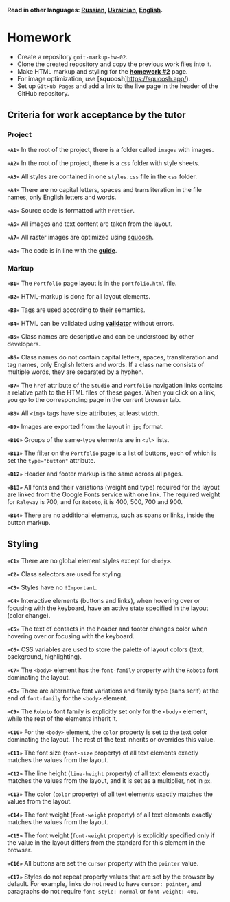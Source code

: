 **Read in other languages: [Russian](README.md), [Ukrainian](README.ua.md),
[English](README.en.md).**

# Homework

- Create a repository `goit-markup-hw-02`.
- Clone the created repository and copy the previous work files into it.
- Make HTML markup and styling for the
  [**homework #2**](<https://www.figma.com/file/oTYBECAN79dXy19hzWObO4/Web-Studio-(Version-2.1)?node-id=1%3A94>)
  page.
- For image optimization, use [**squoosh**]https://squoosh.app/).
- Set up `GitHub Pages` and add a link to the live page in the header of the
  GitHub repository.

## Criteria for work acceptance by the tutor

### Project

**`«A1»`** In the root of the project, there is a folder called `images` with
images.

**`«A2»`** In the root of the project, there is a `css` folder with style
sheets.

**`«A3»`** All styles are contained in one `styles.css` file in the `css`
folder.

**`«A4»`** There are no capital letters, spaces and transliteration in the file
names, only English letters and words.

**`«A5»`** Source code is formatted with `Prettier`.

**`«A6»`** All images and text content are taken from the layout.

**`«A7»`** All raster images are optimized using
[squoosh](https://squoosh.app/).

**`«A8»`** The code is in line with the [**guide**](https://codeguide.co/).

### Markup

**`«B1»`** The `Portfolio` page layout is in the `portfolio.html` file.

**`«B2»`** HTML-markup is done for all layout elements.

**`«B3»`** Tags are used according to their semantics.

**`«B4»`** HTML can be validated using
[**validator**](http://validator.w3.org/nu/) without errors.

**`«B5»`** Class names are descriptive and can be understood by other
developers.

**`«B6»`** Class names do not contain capital letters, spaces, transliteration
and tag names, only English letters and words. If a class name consists of
multiple words, they are separated by a hyphen.

**`«B7»`** The `href` attribute of the `Studio` and `Portfolio` navigation links
contains a relative path to the HTML files of these pages. When you click on a
link, you go to the corresponding page in the current browser tab.

**`«B8»`** All `<img>` tags have size attributes, at least `width`.

**`«B9»`** Images are exported from the layout in `jpg` format.

**`«B10»`** Groups of the same-type elements are in `<ul>` lists.

**`«B11»`** The filter on the `Portfolio` page is a list of buttons, each of
which is set the `type="button"` attribute.

**`«B12»`** Header and footer markup is the same across all pages.

**`«B13»`** All fonts and their variations (weight and type) required for the
layout are linked from the Google Fonts service with one link. The required
weight for `Raleway` is 700, and for `Roboto`, it is 400, 500, 700 and 900.

**`«B14»`** There are no additional elements, such as spans or links, inside the
button markup.

## Styling

**`«C1»`** There are no global element styles except for `<body>`.

**`«C2»`** Class selectors are used for styling.

**`«C3»`** Styles have no `!Important`.

**`«C4»`** Interactive elements (buttons and links), when hovering over or
focusing with the keyboard, have an active state specified in the layout (color
change).

**`«С5»`** The text of contacts in the header and footer changes color when
hovering over or focusing with the keyboard.

**`«C6»`** CSS variables are used to store the palette of layout colors (text,
background, highlighting).

**`«С7»`** The `<body>` element has the `font-family` property with the `Roboto`
font dominating the layout.

**`«C8»`** There are alternative font variations and family type (sans serif) at
the end of `font-family` for the `<body>` element.

**`«C9»`** The `Roboto` font family is explicitly set only for the `<body>`
element, while the rest of the elements inherit it.

**`«С10»`** For the `<body>` element, the `color` property is set to the text
color dominating the layout. The rest of the text inherits or overrides this
value.

**`«С11»`** The font size (`font-size` property) of all text elements exactly
matches the values from the layout.

**`«C12»`** The line height (`line-height` property) of all text elements
exactly matches the values from the layout, and it is set as a multiplier, not
in `px`.

**`«С13»`** The color (`color` property) of all text elements exactly matches
the values from the layout.

**`«С14»`** The font weight (`font-weight` property) of all text elements
exactly matches the values from the layout.

**`«С15»`** The font weight (`font-weight` property) is explicitly specified
only if the value in the layout differs from the standard for this element in
the browser.

**`«С16»`** All buttons are set the `cursor` property with the `pointer` value.

**`«С17»`** Styles do not repeat property values that are set by the browser by
default. For example, links do not need to have `cursor: pointer`, and
paragraphs do not require `font-style: normal` or `font-weight: 400`.
